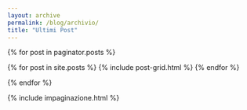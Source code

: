 ```yaml
---
layout: archive
permalink: /blog/archivio/
title: "Ultimi Post"
---
```

{% for post in paginator.posts %}

<div class="tiles">
{% for post in site.posts %}
	{% include post-grid.html %}
{% endfor %}
</div><!-- /.tiles -->

{% endfor %}

{% include impaginazione.html %}
